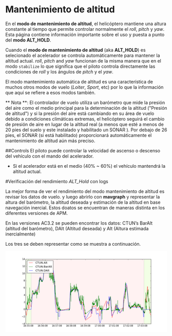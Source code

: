 # Mantenimiento de altitud

En el **modo de mantenimiento de altitud**, el helicóptero mantiene una altura constante al tiempo que permite controlar normalmente el *roll*, *pitch* y *yaw*. Esta página contiene información importante sobre el uso y puesta a punto del **modo ALT_HOLD**.


Cuando el **modo de mantenimiento de altitud** (aka **ALT_HOLD**) es selecionado el acelerador se controla automáticamente para mantener la altitud actual. *roll*, *pitch* and *yaw* funcionan de la misma manera que en el modo `stabilize` lo que significa que el piloto controla directamente las condiciones de *roll* y los ángulos de *pitch* y el *yaw*.

El modo mantenimiento automática de altitud es una característica de muchos otros modos de vuelo (*Loiter*, *Sport*, etc) por lo que la información que aquí se refiere a esos modos también.

** Nota **: El controlador de vuelo utiliza un barómetro que mide la presión del aire como el medio principal para la determinación de la altitud ("Presión de altitud") y si la presión del aire está cambiando en su área de vuelo debido a condiciones climáticas extremas, el helicóptero seguirá el cambio de presión de aire en lugar de la altitud real (a menos que esté a menos de 20 pies del suelo y este instalado y habilitado un SONAR ). Por debajo de 26 pies, el SONAR (si está habilitado) proporcionará automáticamente el mantenimiento de altitud aún más preciso.

##Controls
El piloto puede controlar la velocidad de ascenso o descenso del vehículo con el mando del acelerador.

+ Si el acelerador está en el medio (40% ~ 60%) el vehículo mantendrá la altitud actual.

#Verificación del rendimiento *ALT_Hold* con logs

La mejor forma de ver el rendimiento del modo mantenimiento de altitud es revisar los datos de vuelo. y luego abrirlo con **mavgraph** y representar la altura del barómetro, la altitud deseada y estimación de la altitud en base navegación inercial. Estos doatos se encuentran de maneras distinta en los diferentes versiones de APM.

En las versiones AC3.2 se pueden encontrar los datos: CTUN’s BarAlt (altitud del barómetro), DAlt (Altitud deseada) y Alt (Altura estimada inercialmente)

Los tres se deben representar como se muestra a continuación.

![roll](../erleimg/ALT_HOLD/ALT_HOLD.png)

